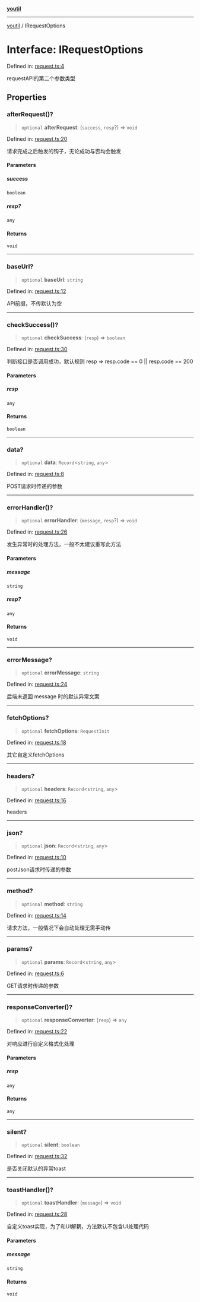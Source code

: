 [**youtil**](../README.md)

***

[youtil](../globals.md) / IRequestOptions

# Interface: IRequestOptions

Defined in: [request.ts:4](https://github.com/sxei/youtil/blob/4936310865aaa40dd41c31152e8edb0efd2f9277/src/request.ts#L4)

requestAPI的第二个参数类型

## Properties

### afterRequest()?

> `optional` **afterRequest**: (`success`, `resp`?) => `void`

Defined in: [request.ts:20](https://github.com/sxei/youtil/blob/4936310865aaa40dd41c31152e8edb0efd2f9277/src/request.ts#L20)

请求完成之后触发的钩子，无论成功与否均会触发

#### Parameters

##### success

`boolean`

##### resp?

`any`

#### Returns

`void`

***

### baseUrl?

> `optional` **baseUrl**: `string`

Defined in: [request.ts:12](https://github.com/sxei/youtil/blob/4936310865aaa40dd41c31152e8edb0efd2f9277/src/request.ts#L12)

API前缀，不传默认为空

***

### checkSuccess()?

> `optional` **checkSuccess**: (`resp`) => `boolean`

Defined in: [request.ts:30](https://github.com/sxei/youtil/blob/4936310865aaa40dd41c31152e8edb0efd2f9277/src/request.ts#L30)

判断接口是否调用成功，默认规则 resp => resp.code == 0 || resp.code == 200

#### Parameters

##### resp

`any`

#### Returns

`boolean`

***

### data?

> `optional` **data**: `Record`\<`string`, `any`\>

Defined in: [request.ts:8](https://github.com/sxei/youtil/blob/4936310865aaa40dd41c31152e8edb0efd2f9277/src/request.ts#L8)

POST请求时传递的参数

***

### errorHandler()?

> `optional` **errorHandler**: (`message`, `resp`?) => `void`

Defined in: [request.ts:26](https://github.com/sxei/youtil/blob/4936310865aaa40dd41c31152e8edb0efd2f9277/src/request.ts#L26)

发生异常时的处理方法，一般不太建议重写此方法

#### Parameters

##### message

`string`

##### resp?

`any`

#### Returns

`void`

***

### errorMessage?

> `optional` **errorMessage**: `string`

Defined in: [request.ts:24](https://github.com/sxei/youtil/blob/4936310865aaa40dd41c31152e8edb0efd2f9277/src/request.ts#L24)

后端未返回 message 时的默认异常文案

***

### fetchOptions?

> `optional` **fetchOptions**: `RequestInit`

Defined in: [request.ts:18](https://github.com/sxei/youtil/blob/4936310865aaa40dd41c31152e8edb0efd2f9277/src/request.ts#L18)

其它自定义fetchOptions

***

### headers?

> `optional` **headers**: `Record`\<`string`, `any`\>

Defined in: [request.ts:16](https://github.com/sxei/youtil/blob/4936310865aaa40dd41c31152e8edb0efd2f9277/src/request.ts#L16)

headers

***

### json?

> `optional` **json**: `Record`\<`string`, `any`\>

Defined in: [request.ts:10](https://github.com/sxei/youtil/blob/4936310865aaa40dd41c31152e8edb0efd2f9277/src/request.ts#L10)

postJson请求时传递的参数

***

### method?

> `optional` **method**: `string`

Defined in: [request.ts:14](https://github.com/sxei/youtil/blob/4936310865aaa40dd41c31152e8edb0efd2f9277/src/request.ts#L14)

请求方法，一般情况下会自动处理无需手动传

***

### params?

> `optional` **params**: `Record`\<`string`, `any`\>

Defined in: [request.ts:6](https://github.com/sxei/youtil/blob/4936310865aaa40dd41c31152e8edb0efd2f9277/src/request.ts#L6)

GET请求时传递的参数

***

### responseConverter()?

> `optional` **responseConverter**: (`resp`) => `any`

Defined in: [request.ts:22](https://github.com/sxei/youtil/blob/4936310865aaa40dd41c31152e8edb0efd2f9277/src/request.ts#L22)

对响应进行自定义格式化处理

#### Parameters

##### resp

`any`

#### Returns

`any`

***

### silent?

> `optional` **silent**: `boolean`

Defined in: [request.ts:32](https://github.com/sxei/youtil/blob/4936310865aaa40dd41c31152e8edb0efd2f9277/src/request.ts#L32)

是否关闭默认的异常toast

***

### toastHandler()?

> `optional` **toastHandler**: (`message`) => `void`

Defined in: [request.ts:28](https://github.com/sxei/youtil/blob/4936310865aaa40dd41c31152e8edb0efd2f9277/src/request.ts#L28)

自定义toast实现，为了和UI解耦，方法默认不包含UI处理代码

#### Parameters

##### message

`string`

#### Returns

`void`
